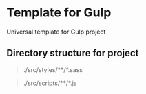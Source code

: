 # Template for Gulp
Universal template for Gulp project

## Directory structure for project
>./src/styles/\*\*/\*.sass

>./src/scripts/\*\*/\*.js